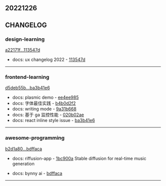 ## 20221226

## CHANGELOG

### design-learning

[a22171f...113547d](https://github.com/zhbhun/design-learning/compare/a22171f...113547d)

* docs: ux changelog 2022 - [113547d](https://github.com/zhbhun/design-learning/commit/113547d5879f0c9ee900fab55b65739f685fc68e)

---

### frontend-learning

[d5deb55b...ba3b41e6](https://github.com/zhbhun/frontend-learning/compare/d5deb55b...ba3b41e6)

* docs: plasmic demo - [ee4ee985](https://github.com/zhbhun/frontend-learning/commit/ee4ee9851270bbfc2bb4a7e6b7bea307c5759380)
* docs: 字体最佳实践 - [b4b0d2f2](https://github.com/zhbhun/frontend-learning/commit/b4b0d2f2c4020382f8086b6d9f39ce841c3098d2)
* docs: writing mode - [9a31b668](https://github.com/zhbhun/frontend-learning/commit/9a31b6684d16e077ba5a98e9a2b9baddd5e63b38)
* docs: 基于 ga 监控性能 - [020b02ae](https://github.com/zhbhun/frontend-learning/commit/020b02ae48e74fafe074fb43767eae5404d17e45)
* docs: react inline style issue - [ba3b41e6](https://github.com/zhbhun/frontend-learning/commit/ba3b41e6b7937e56c900614adcee0f55d08b5272)

---

### awesome-programming

[b2d1a80...bdffaca](https://github.com/zhbhun/awesome-programming/compare/b2d1a80...bdffaca)

* docs: riffusion-app - [1bc900a](https://github.com/zhbhun/awesome-programming/commit/1bc900a7670641f12e0377583360b5847741f60e)
    Stable diffusion for real-time music generation
    

* docs: bynny ai - [bdffaca](https://github.com/zhbhun/awesome-programming/commit/bdffaca846aebd1726b7e045cc966da41dc1a665)

---


